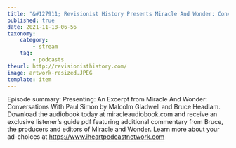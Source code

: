 ```yaml
---
title: "&#127911; Revisionist History Presents Miracle And Wonder: Conversations With Paul Simon"
published: true
date: 2021-11-18-06-56
taxonomy:
    category:
        - stream
    tag:
        - podcasts
theurl: http://revisionisthistory.com/
image: artwork-resized.JPEG
template: item
---
```


Episode summary: Presenting: An Excerpt from Miracle And Wonder: Conversations With Paul Simon by Malcolm Gladwell and Bruce Headlam. Download the audiobook today at miracleaudiobook.com and receive an exclusive listener&rsquo;s guide pdf featuring additional commentary from Bruce, the producers and editors of Miracle and Wonder. Learn more about your ad-choices at https://www.iheartpodcastnetwork.com
